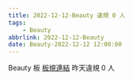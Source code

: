 ```yaml
---
title: 2022-12-12-Beauty 違規 0 人
tags:
    - Beauty
abbrlink: 2022-12-12-Beauty
date: Beauty-2022-12-12 12:00:00
---
```

Beauty 板 [板規連結](https://www.ptt.cc/bbs/Beauty/M.1630069980.A.84B.html)
昨天違規 0 人
